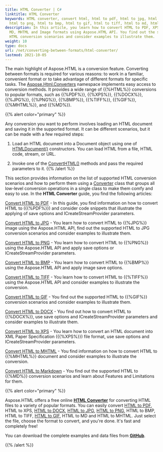 ```yaml
---
title: HTML Converter | C#
linktitle: HTML Converter
keywords: HTML converter, convert html, html to pdf, html to jpg, html to docx,
  html to png, html to bmp, html to gif, html to tiff, html to md, html to xps.
description: In this article, you learn how to convert HTML to PDF, XPS, DOCX,
  MD, MHTML and Image formats using Aspose.HTML API. You find out the supported
  HTML conversion scenarios and consider examples to illustrate them.
weight: 10
type: docs
url: /net/converting-between-formats/html-converter/
lastmod: 2021-10-05
---
```


The main highlight of Aspose.HTML is a conversion feature. Converting between formats is required for various reasons: to work in a familiar, convenient format or to take advantage of different formats for specific tasks. The [Aspose.Html.Converters](https://apireference.aspose.com/html/net/aspose.html.converters) namespace implements easy access to conversion methods. It provides a wide range of {{%HTML%}} conversions to popular formats, such as {{%PDF%}}, {{%XPS%}}, {{%DOCX%}}, {{%JPG%}}, {{%PNG%}}, {{%BMP%}}, {{%TIFF%}}, {{%GIF%}}, {{%MHTML%}},  and {{%MD%}}.

{{% alert color="primary" %}} 

Any conversion you want to perform involves loading an HTML document and saving it in the supported format. It can be different scenarios, but it can be made with a few required steps:

1. Load an HTML document into a Document object using one of [HTMLDocument()](https://apireference.aspose.com/html/net/aspose.html/htmldocument) constructors. You can load HTML from a file, HTML code, stream, or URL.

2. Invoke one of the [ConvertHTML()](https://apireference.aspose.com/html/net/aspose.html.converters/converter/methods/converthtml/index) methods and pass the required parameters to it.
{{% /alert %}} 

This section provides information on the list of supported HTML conversion scenarios and how to perform them using a [Converter](https://apireference.aspose.com/net/html/aspose.html.converters/converter) class that groups all low-level conversion operations in a single class to make them comfy and easy to use. In the **HTML Converter** guide, you find the following articles: 

[Convert HTML to PDF](/html/net/converting-between-formats/html-to-pdf/) - In this guide, you find information on how to convert HTML to ({{%PDF%}}) and consider code snippets that illustrate the applying of save options and ICreateStreamProvider parameters.

[Convert HTML to JPG](/html/net/converting-between-formats/html-to-jpg/) - You learn how to convert HTML to {{%JPG%}} image using the Aspose.HTML API, find out the supported HTML to JPG conversion scenarios and consider examples to illustrate them.

[Convert HTML to PNG](/html/net/converting-between-formats/html-to-png/) - You learn how to convert HTML to {{%PNG%}} using the Aspose.HTML API and apply save options or ICreateStreamProvider parameters.

[Convert HTML to BMP](/html/net/converting-between-formats/html-to-bmp/) - You learn how to convert HTML to {{%BMP%}} using the Aspose.HTML API and apply image save options. 

[Convert HTML to TIFF](/html/net/converting-between-formats/html-to-tiff/) - You learn how to convert HTML to {{%TIFF%}} using the Aspose.HTML API and consider examples to illustrate the conversion.

[Convert HTML to GIF](/html/net/converting-between-formats/html-to-gif/) - You find out the supported HTML to {{%GIF%}} conversion scenarios and consider examples to illustrate them.

[Convert HTML to DOCX](/html/net/converting-between-formats/html-to-docx/) - You find out how to convert HTML to {{%DOCX%}}, use save options and ICreateStreamProvider parameters and consider examples to illustrate them.

[Convert HTML to XPS](/html/net/converting-between-formats/html-to-xps/) - You learn how to convert an HTML document into XML Paper Specification ({{%XPS%}}) file format, use save options and ICreateStreamProvider parameters.

[Convert HTML to MHTML](/html/net/converting-between-formats/html-to-mhtml/) - You find information on how to convert HTML to {{%MHTML%}} document and consider examples to illustrate the conversion.

[Convert HTML to Markdown](/html/net/converting-between-formats/html-to-markdown/) - You find out the supported HTML to {{%MD%}} conversion scenarios and learn about Features and Limitations for them.

{{% alert color="primary" %}} 

Aspose.HTML offers a free online [**HTML Converter**](https://products.aspose.app/html/en/conversion) for converting HTML files to a variety of popular formats. You can easily convert  [HTML to PDF](https://products.aspose.app/html/en/conversion/html-to-pdf), HTML to XPS, [HTML to DOCX](https://products.aspose.app/html/en/conversion/html-to-docx), [HTML to JPG](https://products.aspose.app/html/en/conversion/html-to-jpg), [HTML to PNG](https://products.aspose.app/html/en/conversion/html-to-png), HTML to BMP, HTML to TIFF, [HTML to GIF](https://products.aspose.app/html/en/conversion/html-to-gif), HTML to MD and HTML to MHTML. Just select the file, choose the format to convert, and you're done. It's fast and completely free!

You can download the complete examples and data files from [**GitHub**](https://github.com/aspose-html/Aspose.HTML-Documentation/tree/main/content/tests-net).

{{% /alert %}} 

